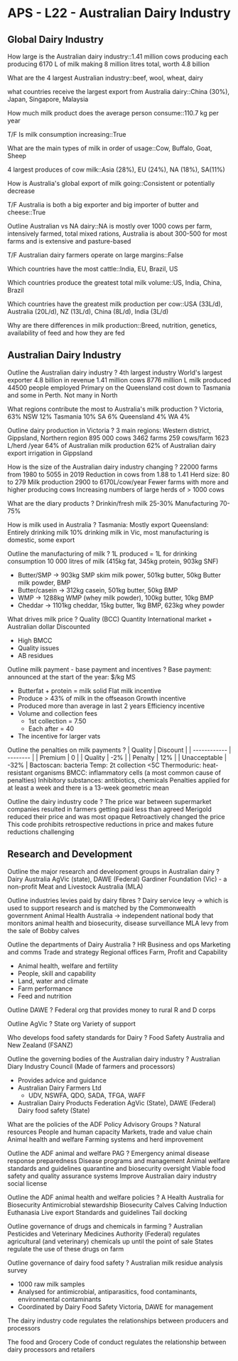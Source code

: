 # APS - L22 - Australian Dairy Industry

## Global Dairy Industry

How large is the Australian dairy industry::1.41 million cows producing each producing 6170 L of milk making 8 million litres total, worth 4.8 billion

What are the 4 largest Australian industry::beef, wool, wheat, dairy

what countries receive the largest export from Australia dairy::China (30%), Japan, Singapore, Malaysia

How much milk product does the average person consume::110.7 kg per year

T/F Is milk consumption increasing::True

What are the main types of milk in order of usage::Cow, Buffalo, Goat, Sheep

4 largest produces of cow milk::Asia (28%), EU (24%), NA (18%), SA(11%)

How is Australia's global export of milk going::Consistent or potentially decrease

T/F Australia is both a big exporter and big importer of butter and cheese::True

Outline Australian vs NA dairy::NA is mostly over 1000 cows per farm, intensively farmed, total mixed rations, Australia is about 300-500 for most farms and is extensive and pasture-based

T/F Australian dairy farmers operate on large margins::False

Which countries have the most cattle::India, EU, Brazil, US

Which countries produce the greatest total milk volume::US, India, China, Brazil

Which countries have the greatest milk production per cow::USA (33L/d), Australia (20L/d), NZ (13L/d), China (8L/d), India (3L/d)

Why are there differences in milk production::Breed, nutrition, genetics, availability of feed and how they are fed

## Australian Dairy Industry

Outline the Australian dairy industry
?
4th largest industry
World's largest exporter
4.8 billion in revenue
1.41 million cows
8776 million L milk produced
44500 people employed
Primary on the Queensland cost down to Tasmania and some in Perth. Not many in North

What regions contribute the most to Australia's milk production
?
Victoria, 63%
NSW 12%
Tasmania 10%
SA 6%
Queensland 4%
WA 4%

Outline dairy production in Victoria
?
3 main regions: Western district, Gippsland, Northern region
895 000 cows
3462 farms
259 cows/farm
1623 L/herd /year
64% of Australian milk production
62% of Australian dairy export
irrigation in Gippsland

How is the size of the Australian dairy industry changing
?
22000 farms from 1980 to 5055 in 2019
Reduction in cows from 1.88 to 1.41
Herd size: 80 to 279
Milk production 2900 to 6170L/cow/year
Fewer farms with more and higher producing cows
Increasing numbers of large herds of > 1000 cows

What are the diary products
?
Drinkin/fresh milk 25-30%
Manufacturing 70-75%

How is milk used in Australia
?
Tasmania: Mostly export
Queensland: Entirely drinking milk
10% drinking milk in Vic, most manufacturing is domestic, some export

Outline the manufacturing of milk
?
1L produced = 1L for drinking consumption
10 000 litres of milk (415kg fat, 345kg protein, 903kg SNF)
- Butter/SMP -> 903kg SMP skim milk power, 501kg butter, 50kg Butter milk powder, BMP
- Butter/casein -> 312kg casein, 501kg butter, 50kg BMP
- WMP -> 1288kg WMP (whey milk powder), 100kg butter, 10kg BMP
- Cheddar -> 1101kg cheddar, 15kg butter, 1kg BMP, 623kg whey powder

What drives milk price
?
Quality (BCC)
Quantity
International market + Australian dollar
Discounted
- High BMCC
- Quality issues
- AB residues

Outline milk payment - base payment and incentives
?
Base payment: announced at the start of the year: $/kg MS
- Butterfat + protein = milk solid
Flat milk incentive
- Produce > 43% of milk in the offseason
Growth incentive
- Produced more than average in last 2 years
Efficiency incentive
- Volume and collection fees
  - 1st collection = 7.50
  - Each after = 40
- The incentive for larger vats

Outline the penalties on milk payments
?
| Quality      | Discount |
| ------------ | -------- |
| Premium      | 0        |
| Quality      | -2%      |
| Penalty      | 12%      |
| Unacceptable | -32%     |
Bactoscan: bacteria
Temp: 2t collection <5C
Thermoduric: heat-resistant organisms
BMCC: inflammatory cells (a most common cause of penalties)
Inhibitory substances: antibiotics, chemicals
Penalties applied for at least a week and there is a 13-week geometric mean

Outline the dairy industry code
?
The price war between supermarket companies resulted in farmers getting paid less than agreed
Merigold reduced their price and was most opaque
Retroactively changed the price
This code prohibits retrospective reductions in price and makes future reductions challenging

## Research and Development

Outline the major research and development groups in Australian dairy
?
Dairy Australia
AgVic (state), DAWE (Federal)
Gardiner Foundation (Vic) - a non-profit
Meat and Livestock Australia (MLA)

Outline industries levies paid by dairy fibres
?
Dairy service levy -> which is used to support research and is matched by the Commonwealth government
Animal Health Australia -> independent national body that monitors animal health and biosecurity, disease surveillance
MLA levy from the sale of Bobby calves

Outline the departments of Dairy Australia
?
HR
Business and ops
Marketing and comms
Trade and strategy
Regional offices
Farm, Profit and Capability
- Animal health, welfare and fertility
- People, skill and capability
- Land, water and climate
- Farm performance
- Feed and nutrition

Outline DAWE
?
Federal org that provides money to rural R and D corps

Outline AgVic
?
State org
Variety of support

Who develops food safety standards for Dairy
?
Food Safety Australia and New Zealand (FSANZ)

Outline the governing bodies of the Australian dairy industry
?
Australian Diary Industry Council (Made of farmers and processors)
- Provides advice and guidance
- Australian Dairy Farmers Ltd
  - UDV, NSWFA, QDO, SADA, TFGA, WAFF
- Australian Dairy Products Federation
AgVic (State), DAWE (Federal)
Dairy food safety (State)

What are the policies of the ADF Policy Advisory Groups
?
Natural resources
People and human capacity
Markets, trade and value chain
Animal health and welfare
Farming systems and herd improvement

Outline the ADF animal and welfare PAG
?
Emergency animal disease response preparedness
Disease programs and management
Animal welfare standards and guidelines
quarantine and biosecurity oversight
Viable food safety and quality assurance systems
Improve Australian dairy industry social license

Outline the ADF animal health and welfare policies
?
A Health Australia for Biosecurity
Antimicrobial stewardship
Biosecurity
Calves
Calving Induction
Euthanasia
Live export
Standards and guidelines
Tail docking

Outline governance of drugs and chemicals in farming
?
Australian Pesticides and Veterinary Medicines Authority (Federal) regulates agricultural (and veterinary) chemicals up until the point of sale
States regulate the use of these drugs on farm

Outline governance of dairy food safety
?
Australian milk residue analysis survey
- 1000 raw milk samples
- Analysed for antimicrobial, antiparasitics, food contaminants, environmental contaminants
- Coordinated by Dairy Food Safety Victoria, DAWE for management

The dairy industry code regulates the relationships between producers and processors

The food and Grocery Code of conduct regulates the relationship between dairy processors and retailers